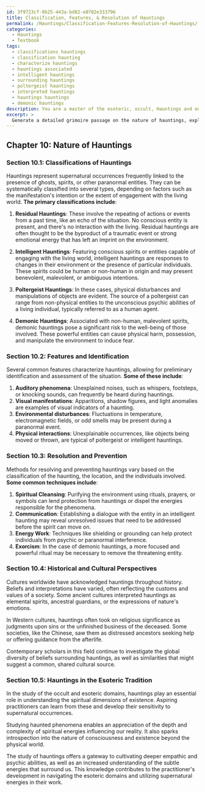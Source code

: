 ```yaml
---
id: 3f9723cf-9b25-443a-bd82-e0702e333796
title: Classification, Features, & Resolution of Hauntings
permalink: /Hauntings/Classification-Features-Resolution-of-Hauntings/
categories:
  - Hauntings
  - Textbook
tags:
  - classifications hauntings
  - classification haunting
  - characterize hauntings
  - hauntings associated
  - intelligent hauntings
  - surrounding hauntings
  - poltergeist hauntings
  - interpreted hauntings
  - hauntings hauntings
  - demonic hauntings
description: You are a master of the esoteric, occult, Hauntings and education, you have written many textbooks on the subject in ways that provide students with rich and deep understanding of the subject. You are being asked to write textbook-like sections on a topic and you do it with full context, explainability, and reliability in accuracy to the true facts of the topic at hand, in a textbook style that a student would easily be able to learn from, in a rich, engaging, and contextual way. Always include relevant context (such as formulas and history), related concepts, and in a way that someone can gain deep insights from.
excerpt: > 
  Generate a detailed grimoire passage on the nature of hauntings, exploring their classifications, common features, methods of identification, and techniques for resolution or prevention. Additionally, provide insights into the historical and cultural perspectives of hauntings and their relevance in the world of the occult. This knowledge should serve as an entry point for students of the arcane arts seeking comprehension of haunted phenomena and their application in the esoteric domains.
---
```

## Chapter 10: Nature of Hauntings

### Section 10.1: Classifications of Hauntings

Hauntings represent supernatural occurrences frequently linked to the presence of ghosts, spirits, or other paranormal entities. They can be systematically classified into several types, depending on factors such as the manifestation's intention or the extent of engagement with the living world. **The primary classifications include**:

1. **Residual Hauntings**: These involve the repeating of actions or events from a past time, like an echo of the situation. No conscious entity is present, and there's no interaction with the living. Residual hauntings are often thought to be the byproduct of a traumatic event or strong emotional energy that has left an imprint on the environment.

2. **Intelligent Hauntings**: Featuring conscious spirits or entities capable of engaging with the living world, intelligent hauntings are responses to changes in their environment or the presence of particular individuals. These spirits could be human or non-human in origin and may present benevolent, malevolent, or ambiguous intentions.

3. **Poltergeist Hauntings**: In these cases, physical disturbances and manipulations of objects are evident. The source of a poltergeist can range from non-physical entities to the unconscious psychic abilities of a living individual, typically referred to as a human agent.

4. **Demonic Hauntings**: Associated with non-human, malevolent spirits, demonic hauntings pose a significant risk to the well-being of those involved. These powerful entities can cause physical harm, possession, and manipulate the environment to induce fear.

### Section 10.2: Features and Identification

Several common features characterize hauntings, allowing for preliminary identification and assessment of the situation. **Some of these include**:

1. **Auditory phenomena**: Unexplained noises, such as whispers, footsteps, or knocking sounds, can frequently be heard during hauntings.
2. **Visual manifestations**: Apparitions, shadow figures, and light anomalies are examples of visual indicators of a haunting.
3. **Environmental disturbances**: Fluctuations in temperature, electromagnetic fields, or odd smells may be present during a paranormal event.
4. **Physical interactions**: Unexplainable occurrences, like objects being moved or thrown, are typical of poltergeist or intelligent hauntings.

### Section 10.3: Resolution and Prevention

Methods for resolving and preventing hauntings vary based on the classification of the haunting, the location, and the individuals involved. **Some common techniques include**:

1. **Spiritual Cleansing**: Purifying the environment using rituals, prayers, or symbols can lend protection from hauntings or dispel the energies responsible for the phenomena.
2. **Communication**: Establishing a dialogue with the entity in an intelligent haunting may reveal unresolved issues that need to be addressed before the spirit can move on.
3. **Energy Work**: Techniques like shielding or grounding can help protect individuals from psychic or paranormal interference.
4. **Exorcism**: In the case of demonic hauntings, a more focused and powerful ritual may be necessary to remove the threatening entity.

### Section 10.4: Historical and Cultural Perspectives

Cultures worldwide have acknowledged hauntings throughout history. Beliefs and interpretations have varied, often reflecting the customs and values of a society. Some ancient cultures interpreted hauntings as elemental spirits, ancestral guardians, or the expressions of nature's emotions.

In Western cultures, hauntings often took on religious significance as judgments upon sins or the unfinished business of the deceased. Some societies, like the Chinese, saw them as distressed ancestors seeking help or offering guidance from the afterlife.

Contemporary scholars in this field continue to investigate the global diversity of beliefs surrounding hauntings, as well as similarities that might suggest a common, shared cultural source.

### Section 10.5: Hauntings in the Esoteric Tradition

In the study of the occult and esoteric domains, hauntings play an essential role in understanding the spiritual dimensions of existence. Aspiring practitioners can learn from these and develop their sensitivity to supernatural occurrences.

Studying haunted phenomena enables an appreciation of the depth and complexity of spiritual energies influencing our reality. It also sparks introspection into the nature of consciousness and existence beyond the physical world.

The study of hauntings offers a gateway to cultivating deeper empathic and psychic abilities, as well as an increased understanding of the subtle energies that surround us. This knowledge contributes to the practitioner's development in navigating the esoteric domains and utilizing supernatural energies in their work.
